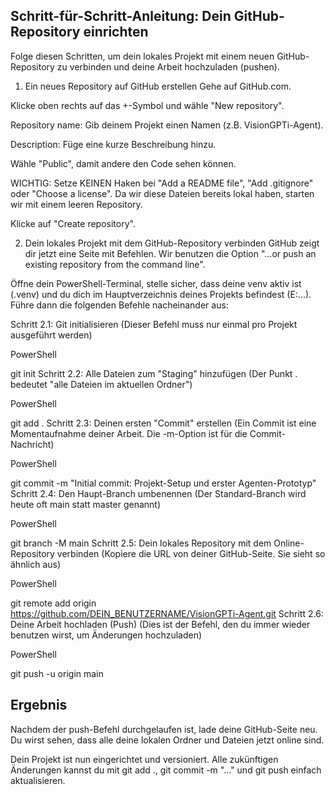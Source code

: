 ## Schritt-für-Schritt-Anleitung: Dein GitHub-Repository einrichten
Folge diesen Schritten, um dein lokales Projekt mit einem neuen GitHub-Repository zu verbinden und deine Arbeit hochzuladen (pushen).

1. Ein neues Repository auf GitHub erstellen
Gehe auf GitHub.com.

Klicke oben rechts auf das +-Symbol und wähle "New repository".

Repository name: Gib deinem Projekt einen Namen (z.B. VisionGPTi-Agent).

Description: Füge eine kurze Beschreibung hinzu.

Wähle "Public", damit andere den Code sehen können.

WICHTIG: Setze KEINEN Haken bei "Add a README file", "Add .gitignore" oder "Choose a license". Da wir diese Dateien bereits lokal haben, starten wir mit einem leeren Repository.

Klicke auf "Create repository".

2. Dein lokales Projekt mit dem GitHub-Repository verbinden
GitHub zeigt dir jetzt eine Seite mit Befehlen. Wir benutzen die Option "…or push an existing repository from the command line".

Öffne dein PowerShell-Terminal, stelle sicher, dass deine venv aktiv ist (.venv) und du dich im Hauptverzeichnis deines Projekts befindest (E:\...). Führe dann die folgenden Befehle nacheinander aus:

Schritt 2.1: Git initialisieren
(Dieser Befehl muss nur einmal pro Projekt ausgeführt werden)

PowerShell

git init
Schritt 2.2: Alle Dateien zum "Staging" hinzufügen
(Der Punkt . bedeutet "alle Dateien im aktuellen Ordner")

PowerShell

git add .
Schritt 2.3: Deinen ersten "Commit" erstellen
(Ein Commit ist eine Momentaufnahme deiner Arbeit. Die -m-Option ist für die Commit-Nachricht)

PowerShell

git commit -m "Initial commit: Projekt-Setup und erster Agenten-Prototyp"
Schritt 2.4: Den Haupt-Branch umbenennen
(Der Standard-Branch wird heute oft main statt master genannt)

PowerShell

git branch -M main
Schritt 2.5: Dein lokales Repository mit dem Online-Repository verbinden
(Kopiere die URL von deiner GitHub-Seite. Sie sieht so ähnlich aus)

PowerShell

git remote add origin https://github.com/DEIN_BENUTZERNAME/VisionGPTi-Agent.git
Schritt 2.6: Deine Arbeit hochladen (Push)
(Dies ist der Befehl, den du immer wieder benutzen wirst, um Änderungen hochzuladen)

PowerShell

git push -u origin main
## Ergebnis
Nachdem der push-Befehl durchgelaufen ist, lade deine GitHub-Seite neu. Du wirst sehen, dass alle deine lokalen Ordner und Dateien jetzt online sind.

Dein Projekt ist nun eingerichtet und versioniert. Alle zukünftigen Änderungen kannst du mit git add ., git commit -m "..." und git push einfach aktualisieren.